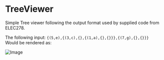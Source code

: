 # TreeViewer
Simple Tree viewer following the output format used by supplied code from ELEC278.

The following input:
`{(5,e),{(3,c),{},{(1,a),{},{}}},{(7,g),{},{}}}`
Would be rendered as:

![Image](https://i.imgur.com/WQqA9Vg.png)
